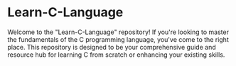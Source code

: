 # Learn-C-Language
Welcome to the "Learn-C-Language" repository! If you're looking to master the fundamentals of the C programming language, you've come to the right place. This repository is designed to be your comprehensive guide and resource hub for learning C from scratch or enhancing your existing skills.
